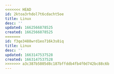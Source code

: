 ```yaml
---
<<<<<<< HEAD
id: 2ktoa3rhdol7t6cdacht5oe
title: Linux
desc: ''
updated: 1662566878525
created: 1662566878525
=======
id: f3qe3488wrd1eo716k3s8iq
title: Linux
desc: ''
updated: 1663147537528
created: 1663147537528
>>>>>>> a3c387b5805d8c187bffddb4fb4f0d742bc88c6b
---
```

